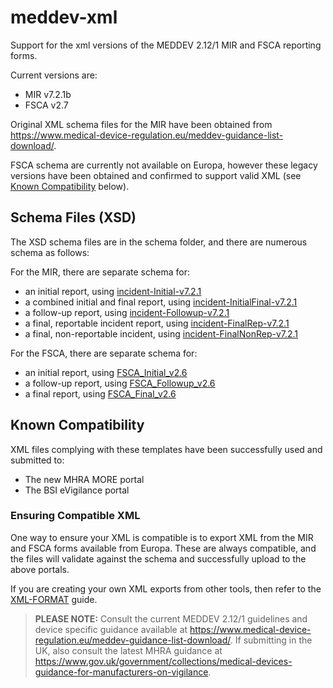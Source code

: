 # meddev-xml
Support for the xml versions of the MEDDEV 2.12/1 MIR and FSCA reporting forms.

Current versions are:

- MIR v7.2.1b
- FSCA v2.7

Original XML schema files for the MIR have been obtained from
https://www.medical-device-regulation.eu/meddev-guidance-list-download/.

FSCA schema are currently not available on Europa, however these legacy versions have been obtained
and confirmed to support valid XML (see [Known Compatibility](#Known-Compatibility) below).

## Schema Files (XSD)
The XSD schema files are in the schema folder, and there are numerous schema as follows:

For the MIR, there are separate schema for:

- an initial report, using [incident-Initial-v7.2.1](./schema/incident-Initial-v7.2.1.xsd)
- a combined initial and final report, using [incident-InitialFinal-v7.2.1](./schema/incident-InitialFinal-v7.2.1.xsd)
- a follow-up report, using [incident-Followup-v7.2.1](./schema/incident-Followup-v7.2.1.xsd)
- a final, reportable incident report, using [incident-FinalRep-v7.2.1](./schema/incident-FinalRep-v7.2.1.xsd)
- a final, non-reportable incident, using [incident-FinalNonRep-v7.2.1](./schema/incident-FinalNonRep-v7.2.1.xsd)

For the FSCA, there are separate schema for:

- an initial report, using [FSCA_Initial_v2.6](./schema/FSCA_Initial_v2.6.xsd)
- a follow-up report, using [FSCA_Followup_v2.6](./schema/FSCA_Followup_v2.6.xsd)
- a final report, using [FSCA_Final_v2.6](./schema/FSCA_Final_v2.6.xsd)


## Known Compatibility
XML files complying with these templates have been successfully used and submitted to:

- The new MHRA MORE portal
- The BSI eVigilance portal


### Ensuring Compatible XML
One way to ensure your XML is compatible is to export XML from the MIR and FSCA forms available from Europa.
These are always compatible, and the files will validate against the schema and successfully upload to the
above portals.

If you are creating your own XML exports from other tools, then refer to the [XML-FORMAT](XML-FORMAT.md)
guide.


> **PLEASE NOTE:** Consult the current MEDDEV 2.12/1 guidelines and device specific guidance available
> at https://www.medical-device-regulation.eu/meddev-guidance-list-download/. If submitting in the UK,
> also consult the latest MHRA guidance at https://www.gov.uk/government/collections/medical-devices-guidance-for-manufacturers-on-vigilance.